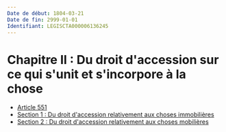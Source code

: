 ```yaml
---
Date de début: 1804-03-21
Date de fin: 2999-01-01
Identifiant: LEGISCTA000006136245
---
```


<h1>Chapitre II : Du droit d'accession sur ce qui s'unit et s'incorpore à la chose</h1>

- [Article 551](article_551.md)
- [Section 1 : Du droit d'accession relativement aux choses immobilières](section_1/README.md)
- [Section 2 : Du droit d'accession relativement aux choses mobilières](section_2/README.md)
